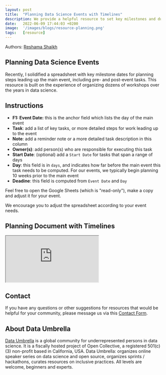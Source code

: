 ```yaml
---
layout: post
title:  "Planning Data Science Events with Timelines"
description: We provide a helpful resource to set key milestones and due dates leading up to an event.
date:   2022-06-09 17:44:03 +0200
image:  '/images/blogs/resource-planning.png'
tags:   [resource]
---
```


Authors:  [Reshama Shaikh](https://reshamas.github.io)

## Planning Data Science Events

Recently, I solidified a spreadsheet with key milestone dates for planning steps leading up the main event, including pre- and post-event tasks.  This resource is built on the experience of organizing dozens of workshops over the years in data science. 

## Instructions

- **F1: Event Date:** this is the anchor field which lists the day of the main event
- **Task**: add a list of key tasks, or more detailed steps for work leading up to the event
- **Note**: add a reminder note or a more detailed task description in this column
- **Owner(s)**: add person(s) who are responsible for executing this task
- **Start Date**: (optional) add a `Start Date` for tasks that span a range of days
- **Day**: this field is in `days`, and indicates how far before the main event this task needs to be computed.  For our events, we typically begin planning 10 weeks prior to the main event
- **Deadine**: this field is computed from `Event Date` and `Day`

Feel free to open the Google Sheets (which is "read-only"), make a copy and adjust it for your event.  

We encourage you to adjust the spreadsheet according to your event needs.  

## Planning Document with Timelines

<iframe src="https://docs.google.com/spreadsheets/d/e/2PACX-1vTlOr1ejMcLi8kqGZbQuO16zh2KxyO3LXjvWDPCyzoCuyOmEkliHE18SBgOrSSMy2Eu9BD4w4e5wYy5/pubhtml?gid=0&amp;single=true&amp;widget=true&amp;headers=false"></iframe>

<br>

## Contact

If you have any questions or other suggestions for resources that would be helpful for your community, please message us via this [Contact Form](https://blog.dataumbrella.org/contact/).

## About Data Umbrella

[Data Umbrella](https://www.dataumbrella.org) is a global community for underrepresented persons in data science.  It is a fiscally hosted project of Open Collective, a registered 501(c)(3) non-profit based in California, USA. Data Umbrella: organizes online speaker series on data science and open source, organizes sprints / hackathons, curates resources on inclusive practices.  All levels are welcome, beginners and experts.

<br>
